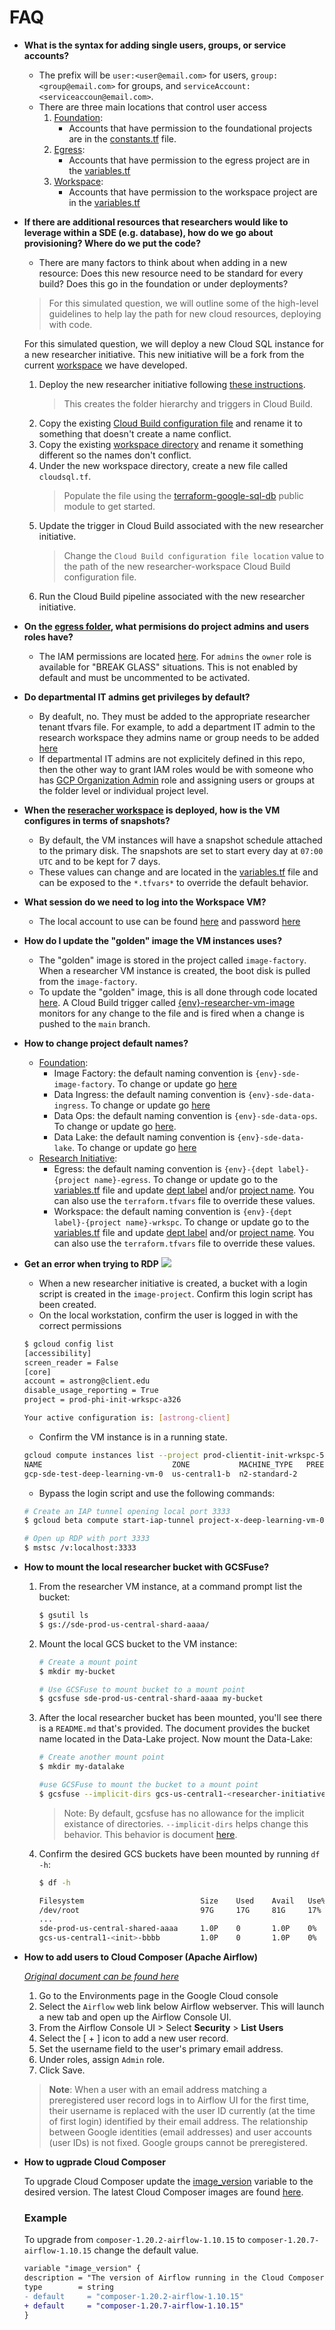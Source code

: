 # FAQ

* **What is the syntax for adding single users, groups, or service accounts?**
    * The prefix will be `user:<user@email.com>` for users, `group:<group@email.com>` for groups, and `serviceAccount:<serviceaccoun@email.com>`.
    * There are three main locations that control user access
        1. <u>Foundation</u>:
            * Accounts that have permission to the foundational projects are in the [constants.tf](./environment/foundation/constants/constants.tf) file.
        1. <u>Egress</u>:
            * Accounts that have permission to the egress project are in the [variables.tf](./environment/deployments/researcher-projects/egress/variables.tf)
        1. <u>Workspace</u>:
            * Accounts that have permission to the workspace project are in the [variables.tf](./environment/deployments/researcher-projects/workspace/variables.tf)
* **If there are additional resources that researchers would like to leverage within a SDE (e.g. database), how do we go about provisioning? Where do we put the code?**
    * There are many factors to think about when adding in a new resource: Does this new resource need to be standard for every build? Does this go in the foundation or under deployments?

    >For this simulated question, we will outline some of the high-level guidelines to help lay the path for new cloud resources, deploying with code.

    For this simulated question, we will deploy a new Cloud SQL instance for a new researcher initiative. This new initiative will be a fork from the current [workspace](./environment/deployments/researcher-projects/workspace/) we have developed.

    1. Deploy the new researcher initiative following [these instructions](./environment/README.md#deploying-researcher-deployments-with-cloud-build).
        > This creates the folder hierarchy and triggers in Cloud Build.
    1. Copy the existing [Cloud Build configuration file](./cloudbuild/deployments/researcher-workspace-project-apply.yaml) and rename it to something that doesn't create a name conflict.
    1. Copy the existing [workspace directory](./environment/deployments/researcher-projects/workspace/) and rename it something different so the names don't conflict.
    1. Under the new workspace directory, create a new file called `cloudsql.tf`.
        > Populate the file using the [terraform-google-sql-db](https://github.com/terraform-google-modules/terraform-google-sql-db) public module to get started.
    1. Update the trigger in Cloud Build associated with the new researcher initiative. 
        > Change the `Cloud Build configuration file location` value to the path of the new researcher-workspace Cloud Build configuration file.
    1. Run the Cloud Build pipeline associated with the new researcher initiative.
* **On the [egress folder](./environment/deployments/researcher-projects/egress/), what permisions do project admins and users roles have?**
    * The IAM permissions are located [here](./environment/deployments/researcher-projects/egress/iam.tf). For `admins` the `owner` role is available for "BREAK GLASS" situations. This is not enabled by default and must be uncommented to be activated.
* **Do departmental IT admins get privileges by default?**
    * By deafult, no. They must be added to the appropriate researcher tenant tfvars file. For example, to add a department IT admin to the research workspace they admins name or group needs to be added [here](./environment/deployments/researcher-projects/env/template/workspace/terraform.tfvars)
    * If departmental IT admins are not explicitely defined in this repo, then the other way to grant IAM roles would be with someone who has [GCP Organization Admin](https://cloud.google.com/resource-manager/docs/creating-managing-organization#adding_an_organization_administrator) role and assigning users or groups at the folder level or individual project level.
* **When the [reseracher workspace](./environment/deployments/researcher-projects/workspace/) is deployed, how is the VM configures in terms of snapshots?**
    * By default, the VM instances will have a snapshot schedule attached to the primary disk. The snapshots are set to start every day at `07:00 UTC` and to be kept for 7 days.
    * These values can change and are located in the [variables.tf](./environment/deployments/researcher-projects/workspace/variables.tf) file and can be exposed to the `*.tfvars*` to override the default behavior.
    <!-- * For brand new deployments, the workspace [VM instance](./environment/deployments/researcher-projects/workspace/variables.tf#L29) value must be set to 0 because the VPC Service Control perimeter and bridge must be established between the workspace and the image-project. After the VPC SC is established, the VM instance for the workspace can be deployed.
    * When deploying the VM instance, the Terraform code will read the latest [image version](./environment/deployments/researcher-projects/workspace/data.tf#L99) and use it as the boot disk (IE: `packer-data-science-001`). When the base image has been update a new image will be created and used (`packer-data-science-002`). To deploy that new image to the instance in the workspace, run the workspace pipeline. When the Terraform code is ran, it will read the latest image (`packer-data-science-002`) and automatically update the image. -->
* **What session do we need to log into the Workspace VM?**
    * The local account to use can be found [here](./cloudbuild/foundation/packer-researcher-vm.yaml#L140) and password [here](./cloudbuild/foundation/packer-researcher-vm.yaml#L142)
* **How do I update the "golden" image the VM instances uses?**
    * The "golden" image is stored in the project called `image-factory`. When a researcher VM instance is created, the boot disk is pulled from the `image-factory`.
    * To update the "golden" image, this is all done through code located [here](./cloudbuild/foundation/packer-researcher-vm.yaml). A Cloud Build trigger called [{env}-researcher-vm-image](./environment/foundation/cloudbuild-sde/triggers-container.tf#L32) monitors for any change to the file and is fired when a change is pushed to the `main` branch.
* **How to change project default names?**
    * <u>Foundation</u>:
        * Image Factory: the default naming convention is `{env}-sde-image-factory`. To change or update go [here](./environment/foundation/image/main.tf#L50)
        * Data Ingress: the default naming convention is `{env}-sde-data-ingress`. To change or update go [here](./environment/foundation/data-ingress/main.tf#L46)
        * Data Ops: the default naming convention is `{env}-sde-data-ops`. To change or update go [here](./environment/foundation/data-ops/main.tf#L64).
        * Data Lake: the default naming convention is `{env}-sde-data-lake`. To change or update go [here](./environment/foundation/data-lake/main.tf#L64)
    * <u>Research Initiative</u>:
        * Egress: the default naming convention is `{env}-{dept label}-{project name}-egress`. To change or update go to the [variables.tf](./environment/deployments/researcher-projects/egress/variables.tf) file and update [dept label](./environment/deployments/researcher-projects/egress/variables.tf#L79) and/or [project name](./environment/deployments/researcher-projects/egress/variables.tf#L6). You can also use the `terraform.tfvars` file to override these values.
        * Workspace: the default naming convention is `{env}-{dept label}-{project name}-wrkspc`. To change or update go to the [variables.tf](./environment/deployments/researcher-projects/workspace/variables.tf) file and update [dept label](./environment/deployments/researcher-projects/workspace/variables.tf#L112) and/or [project name](./environment/deployments/researcher-projects/workspace/variables.tf#L6). You can also use the `terraform.tfvars` file to override these values.

* **Get an error when trying to RDP**
    ![](./docs/rdp-error-1.png)
    * When a new researcher initiative is created, a bucket with a login script is created in the `image-project`. Confirm this login script has been created.
    * On the local workstation, confirm the user is logged in with the correct permissions
    ```bash
    $ gcloud config list
    [accessibility]
    screen_reader = False
    [core]
    account = astrong@client.edu
    disable_usage_reporting = True
    project = prod-phi-init-wrkspc-a326

    Your active configuration is: [astrong-client]
    ```
    * Confirm the VM instance is in a running state.
    ```bash
    gcloud compute instances list --project prod-clientit-init-wrkspc-5e4d
    NAME                             ZONE           MACHINE_TYPE   PREEMPTIBLE  INTERNAL_IP  EXTERNAL_IP  STATUS
    gcp-sde-test-deep-learning-vm-0  us-central1-b  n2-standard-2               10.20.0.2                 RUNNING
    ```
    * Bypass the login script and use the following commands:
    ```bash
    # Create an IAP tunnel opening local port 3333
    $ gcloud beta compute start-iap-tunnel project-x-deep-learning-vm-0 3389 --local-host-port=localhost:3333 --zone=us-central1-b 

    # Open up RDP with port 3333
    $ mstsc /v:localhost:3333
    ```

* **How to mount the local researcher bucket with GCSFuse?**
    1. From the researcher VM instance, at a command prompt list the bucket:
        ```bash
        $ gsutil ls
        $ gs://sde-prod-us-central-shard-aaaa/
        ```
    1. Mount the local GCS bucket to the VM instance:
        ```bash
        # Create a mount point
        $ mkdir my-bucket

        # Use GCSFuse to mount bucket to a mount point
        $ gcsfuse sde-prod-us-central-shard-aaaa my-bucket
        ```
    1. After the local researcher bucket has been mounted, you'll see there is a `README.md` that's provided. The document provides the bucket name located in the Data-Lake project. Now mount the Data-Lake:
        ```bash
        # Create another mount point
        $ mkdir my-datalake

        #use GCSFuse to mount the bucket to a mount point
        $ gcsfuse --implicit-dirs gcs-us-central1-<researcher-initiative>-bbbb my-datalake
        ```
        >Note: By default, gcsfuse has no allowance for the implicit existance of directories. `--implicit-dirs` helps change this behavior. This behavior is document [here](https://github.com/GoogleCloudPlatform/gcsfuse/blob/master/docs/semantics.md#implicit-directories).
    1. Confirm the desired GCS buckets have been mounted by running `df -h`:
        ```bash
        $ df -h

        Filesystem                          Size    Used    Avail   Use%    Mounted on
        /dev/root                           97G     17G     81G     17%     /
        ...
        sde-prod-us-central-shared-aaaa     1.0P    0       1.0P    0%  /home/clientadmin/my-bucket
        gcs-us-central1-<init>-bbbb         1.0P    0       1.0P    0%  /home/clientadmin/my-datalake
        ```

* **How to add users to Cloud Composer (Apache Airflow)**
    
    [*Original document can be found here*](https://cloud.google.com/composer/docs/airflow-rbac#registering-users)

    1. Go to the Environments page in the Google Cloud console
    1. Select the `Airflow` web link below Airflow webserver. This will launch a new tab and open up the Airflow Console UI.
    1. From the Airflow Console UI > Select **Security** > **List Users**
    1. Select the [ + ] icon to add a new user record.
    1. Set the username field to the user's primary email address.
    1. Under roles, assign `Admin` role.
    1. Click Save.
    >**Note**: When a user with an email address matching a preregistered user record logs in to Airflow UI for the first time, their username is replaced with the user ID currently (at the time of first login) identified by their email address. The relationship between Google identities (email addresses) and user accounts (user IDs) is not fixed. Google groups cannot be preregistered.

* **How to ugprade Cloud Composer**

    To upgrade Cloud Composer update the [image_version](./environment/foundation/data-ops/cloud-composer/variables.tf#L49) variable to the desired version. The latest Cloud Composer images are found [here](https://cloud.google.com/composer/docs/concepts/versioning/composer-versions).

    ### Example

    To upgrade from `composer-1.20.2-airflow-1.10.15` to `composer-1.20.7-airflow-1.10.15` change the default value.

    ```diff
    variable "image_version" {
    description = "The version of Airflow running in the Cloud Composer environment. Latest version found [here](https://cloud.google.com/composer/docs/concepts/versioning/composer-versions)."
    type        = string
    - default     = "composer-1.20.2-airflow-1.10.15"
    + default     = "composer-1.20.7-airflow-1.10.15"
    }
    ```